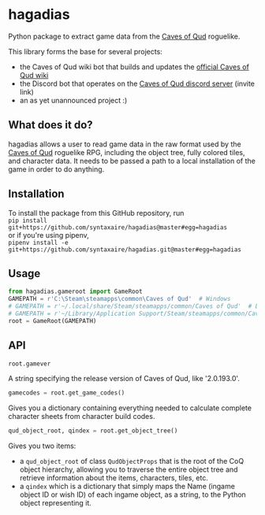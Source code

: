 # hagadias
Python package to extract game data from the [Caves of Qud](http://www.cavesofqud.com/) roguelike.  

This library forms the base for several projects:
 - the Caves of Qud wiki bot that builds and updates the [official Caves of Qud wiki](https://cavesofqud.gamepedia.com/)
 - the Discord bot that operates on the [Caves of Qud discord server](https://discordapp.com/invite/cavesofqud) (invite link)
 - an as yet unannounced project :)

## What does it do?
hagadias allows a user to read game data in the raw format used by the
[Caves of Qud](http://www.cavesofqud.com/) roguelike RPG, including the object tree,
fully colored tiles, and character data. It needs to be passed a path to a local
installation of the game in order to do anything.

## Installation
To install the package from this GitHub repository, run  
`pip install git+https://github.com/syntaxaire/hagadias@master#egg=hagadias`  
or if you're using pipenv,  
`pipenv install -e git+https://github.com/syntaxaire/hagadias.git@master#egg=hagadias`

## Usage
```python
from hagadias.gameroot import GameRoot
GAMEPATH = r'C:\Steam\steamapps\common\Caves of Qud'  # Windows
# GAMEPATH = r'~/.local/share/Steam/steamapps/common/Caves of Qud'  # Linux
# GAMEPATH = r'~/Library/Application Support/Steam/steamapps/common/Caves of Qud'  # Mac OS
root = GameRoot(GAMEPATH)
```

## API
```python
root.gamever
```
A string specifying the release version of Caves of Qud, like '2.0.193.0'.

```python
gamecodes = root.get_game_codes()
```
Gives you a dictionary containing everything needed to calculate complete character sheets from character build codes.

```python
qud_object_root, qindex = root.get_object_tree()
```
Gives you two items:
 - a `qud_object_root` of class `QudObjectProps` that is the root of the CoQ object hierarchy, allowing you to traverse the entire object tree and retrieve information about the items, characters, tiles, etc.
 - a `qindex` which is a dictionary that simply maps the Name (ingame object ID or wish ID) of each ingame object, as a string, to the Python object representing it.
